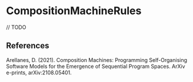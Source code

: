 # CompositionMachineRules

// TODO

## References

Arellanes, D. (2021). Composition Machines: Programming Self-Organising Software Models for the Emergence of Sequential Program Spaces. ArXiv e-prints, arXiv:2108.05401.
